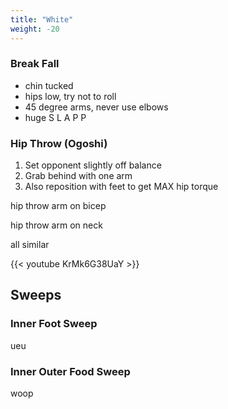 ```yaml
---
title: "White"
weight: -20
---
```


### Break Fall

- chin tucked
- hips low, try not to roll
- 45 degree arms, never use elbows
- huge S L A P P

### Hip Throw (Ogoshi)

1. Set opponent slightly off balance
2. Grab behind with one arm
3. Also reposition with feet to get MAX hip torque

hip throw arm on bicep

hip throw arm on neck

all similar

{{< youtube KrMk6G38UaY >}}



## Sweeps

### Inner Foot Sweep

ueu

### Inner Outer Food Sweep

woop







